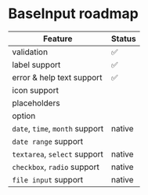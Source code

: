 # BaseInput roadmap

| Feature                         | Status |
| ------------------------------- | ------ |
| validation                      | ✅     |
| label support                   | ✅     |
| error & help text support       | ✅     |
| icon support                    |        |
| placeholders                    |        |
| option                          |        |
| `date`, `time`, `month` support | native |
| `date range` support            |        |
| `textarea`, `select` support    | native |
| `checkbox`, `radio` support     | native |
| `file input` support            | native |
